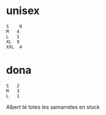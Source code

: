 # unisex
    S	 0
	M	4
	L	1
	XL	9
	XXL	 4

# dona
	S	2
	M	3
	L	1

Albert té totes les samarretes en stock
